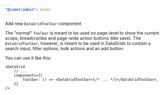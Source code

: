 ```yaml
---
"@comet/admin": minor
---
```


Add new `DataGridToolbar` component

The "normal" `Toolbar` is meant to be used on page-level to show the current scope, breadcrumbs and page-wide action buttons (like save).
The `DataGridToolbar`, however, is meant to be used in DataGrids to contain a search input, filter options, bulk actions and an add button.

You can use it like this:

```tsx
<DataGrid
    // ...
    components={{
        Toolbar: () => <DataGridToolbar>{/* ... */}</DataGridToolbar>,
    }}
/>
```
